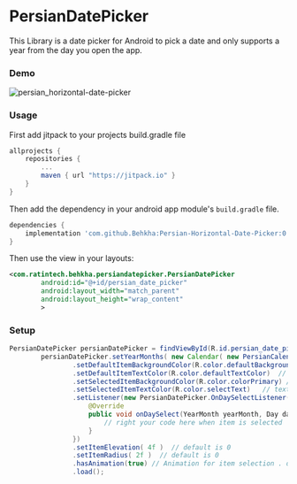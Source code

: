 # PersianDatePicker
This Library is a date picker for Android to pick a date and only supports a year from the day you open the app.

### Demo
![persian_horizontal-date-picker](https://github.com/Behkha/Persian-Horizontal-Date-Picker/blob/master/library_review.gif)

### Usage
First add jitpack to your projects build.gradle file

```gradle
allprojects {
   	repositories {
   		...
   		maven { url "https://jitpack.io" }
   	}
}
```

Then add the dependency in your android app module's `build.gradle` file.

```gradle
dependencies {
    implementation 'com.github.Behkha:Persian-Horizontal-Date-Picker:0.1.1'
}
```

Then use the view in your layouts:

```xml
<com.ratintech.behkha.persiandatepicker.PersianDatePicker
        android:id="@+id/persian_date_picker"
        android:layout_width="match_parent"
        android:layout_height="wrap_content"
        >
```


### Setup

``` java
PersianDatePicker persianDatePicker = findViewById(R.id.persian_date_picker);
        persianDatePicker.setYearMonths( new Calendar( new PersianCalendar().getPersianLongDate()).getYearMonths() )
                .setDefaultItemBackgroundColor(R.color.defaultBackgroundColor)  // background color of non-selected item
                .setDefaultItemTextColor(R.color.defaultTextColor)  // text color of non-selected item
                .setSelectedItemBackgroundColor(R.color.colorPrimary) // background color of selected item
                .setSelectedItemTextColor(R.color.selectText)   // text color of selected item
                .setListener(new PersianDatePicker.OnDaySelectListener() {
                    @Override
                    public void onDaySelect(YearMonth yearMonth, Day day) {
                        // right your code here when item is selected 
                    }
                })
                .setItemElevation( 4f )  // default is 0
                .setItemRadius( 2f )  // default is 0
                .hasAnimation(true) // Animation for item selection . default is false 
                .load();
```

